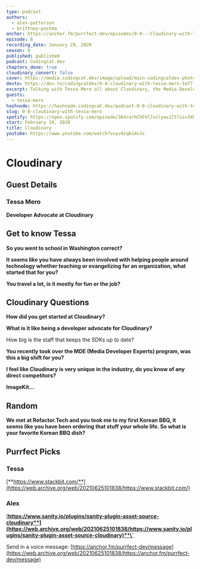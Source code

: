 ```yaml
---
type: podcast
authors:
  - alex-patterson
  - brittney-postma
anchor: https://anchor.fm/purrfect-dev/episodes/0-8---Cloudinary-with-Tessa-Mero-eaojmf
episode: 8
recording_date: January 29, 2020
season: 0
published: published
podcast: CodingCat.dev
chapters_done: true
cloudinary_convert: false
cover: https://media.codingcat.dev/image/upload/main-codingcatdev-photo/ilpfshoaxdhnwemlsfld.png
devto: https://dev.to/codingcatdev/0-8-cloudinary-with-tessa-mero-1of7
excerpt: Talking with Tessa Mero all about Cloudinary, the Media Developer Experts program, and comparing other SAAS platforms.
guests:
  - tessa-mero
hashnode: https://hashnode.codingcat.dev/podcast-0-8-cloudinary-with-tessa-mero
slug: 0-8-cloudinary-with-tessa-mero
spotify: https://open.spotify.com/episode/364rarhChFVl7uclywx17S?si=3Xb1rrCVRg6RNk4heLaJTQ
start: February 10, 2020
title: Cloudinary
youtube: https://www.youtube.com/watch?v=yv4zq614xJs
---
```


# **Cloudinary**

## **Guest Details**

### **Tessa Mero**

**Developer Advocate at Cloudinary**

## **Get to know Tessa**

**So you went to school in Washington correct?**

**It seems like you have always been involved with helping people around technology whether teaching or evangelizing for an organization, what started that for you?**

**You travel a lot, is it mostly for fun or the job?**

## **Cloudinary Questions**

**How did you get started at Cloudinary?**

**What is it like being a developer advocate for Cloudinary?**

How big is the staff that keeps the SDKs up to date?

**You recently took over the MDE (Media Developer Experts) program, was this a big shift for you?**

**I feel like Cloudinary is very unique in the industry, do you know of any direct competitors?**

**ImageKit...**

## **Random**

**We met at Refactor.Tech and you took me to my first Korean BBQ, it seems like you have been ordering that stuff your whole life. So what is your favorite Korean BBQ dish?**

## **Purrfect Picks**

### **Tessa**

[**https://www.stackbit.com/**](https://web.archive.org/web/20210625101838/https://www.stackbit.com/)

### **Alex**

[**https://www.sanity.io/plugins/sanity-plugin-asset-source-cloudinary**](https://web.archive.org/web/20210625101838/https://www.sanity.io/plugins/sanity-plugin-asset-source-cloudinary)**\`**

Send in a voice message: [https://anchor.fm/purrfect-dev/message](https://web.archive.org/web/20210625101838/https://anchor.fm/purrfect-dev/message)
